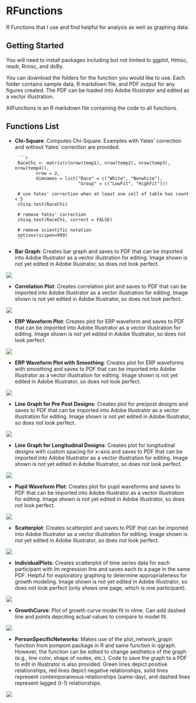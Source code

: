 # RFunctions
R Functions that I use and find helpful for analysis as well as graphing data.

## Getting Started
You will need to install packages including but not limited to ggplot, Hmisc, readr, Rmisc, and doBy. 

You can download the folders for the function you would like to use. Each folder contains sample data, R markdown file, and PDF output for any figures created. The PDF can be loaded into Adobe Illustrator and edited as a vector illustration.

AllFunctions is an R markdown file containing the code to all functions.

## Functions List 

* **Chi-Square**: Computes Chi-Square. Examples with Yates' correction and without Yates' correction are provided.
       
       ```r
       RaceChi <- matrix(c(nrow(temp1), nrow(temp2), nrow(temp3), nrow(temp4)),
              nrow = 2,
              dimnames = list("Race" = c("White", "Nonwhite"),
                              "Group" = c("LowFit", "HighFit")))

       # use Yates' correction when at least one cell of table has count < 5
       chisq.test(RaceChi)    
       
       # remove Yates' correction
       chisq.test(RaceChi, correct = FALSE)

       # remove scientific notation
       options(scipen=999)
       ```
* **Bar Graph**: Creates bar graph and saves to PDF that can be imported into Adobe Illustrator as a vector illustration for editing. Image shown is not yet edited in Adobe Illustrator, so does not look perfect.

![](images/BarGraph.png)

* **Correlation Plot**: Creates correlation plot and saves to PDF that can be imported into Adobe Illustrator as a vector illustration for editing. Image shown is not yet edited in Adobe Illustrator, so does not look perfect.

![](images/CorrelationPlot.png)

* **ERP Waveform Plot**: Creates plot for ERP waveform and saves to PDF that can be imported into Adobe Illustrator as a vector illustration for editing. Image shown is not yet edited in Adobe Illustrator, so does not look perfect.

![](images/ERPWaveform.png)

* **ERP Waveform Plot with Smoothing**: Creates plot for ERP waveforms with smoothing and saves to PDF that can be imported into Adobe Illustrator as a vector illustration for editing. Image shown is not yet edited in Adobe Illustrator, so does not look perfect.

![](images/ERPWaveform_Smoothed.png)

* **Line Graph for Pre Post Designs**: Creates plot for pre/post designs and saves to PDF that can be imported into Adobe Illustrator as a vector illustration for editing. Image shown is not yet edited in Adobe Illustrator, so does not look perfect.

![](images/LineGraphPrePost.png)

* **Line Graph for Longitudinal Designs**: Creates plot for longitudinal designs with custom spacing for x-axis and saves to PDF that can be imported into Adobe Illustrator as a vector illustration for editing. Image shown is not yet edited in Adobe Illustrator, so does not look perfect.

![](images/LongitudinalLineGraph.png)

* **Pupil Waveform Plot**: Creates plot for pupil waveforms and saves to PDF that can be imported into Adobe Illustrator as a vector illustration for editing. Image shown is not yet edited in Adobe Illustrator, so does not look perfect.

![](images/PupilWaveform.png)

* **Scatterplot**: Creates scatterplot and saves to PDF that can be imported into Adobe Illustrator as a vector illustration for editing. Image shown is not yet edited in Adobe Illustrator, so does not look perfect.

![](images/Scatterplot.png)

* **IndividualPlots**: Creates scatterplot of time series data for each participant with lm regression line and saves each to a page in the same PDF. Helpful for exploratory graphing to determine appropriateness for growth modeling. Image shown is not yet edited in Adobe Illustrator, so does not look perfect (only shows one page, which is one participant).

![](images/IndividualPlots.png)

* **GrowthCurve**: Plot of growth curve model fit in nlme. Can add dashed line and points depciting actual values to compare to model fit.

![](images/GrowthCurve.png)

* **PersonSpecificNetworks**: Makes use of the plot_network_graph function from pompom package in R and same function in qgraph. However, the function can be edited to change aesthetics of the graph (e.g., line color, shape of nodes, etc.). Code to save the graph to a PDF to edit in Illustrator is also provided. Green lines depict positive relationships, red lines depict negative relationships, solid lines represent contemporaneous relationships (same-day), and dashed lines represent lagged (t-1) relationships.

![](images/PersonSpecificNetworks.png)
